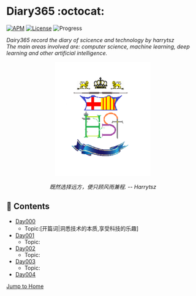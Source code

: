 # Diary365 :octocat:

[![APM](https://img.shields.io/apm/l/vim-mode.svg?style=plastic)](https://www.apache.org/licenses/LICENSE-2.0)
[![License](https://img.shields.io/badge/harrytsz-Diary365-<brightgreen>.svg)](https://blog.csdn.net/Harrytsz)
![Progress](http://progressed.io/bar/10)


<div>
<p align="left">
	<em>Dairy365 record the diary of scicence and technology by harrytsz</em>
	<br>
	<em>The main areas involved are: computer science, machine learning, deep learning and other artificial intelligence.</em>
</p>
<p align="center">
	<img src="./Images/LOGO.jpg" alt="LOGO" width="250" height="300">
	<p align="center">
		<em>既然选择远方，便只顾风雨兼程.</em>
		<em>-- Harrytsz</em>
	</p>
</p>

</div>


## :newspaper: Contents 
* [Day000](./Diarys/Day000/README.md)
	* Topic:[开篇词|洞悉技术的本质,享受科技的乐趣]
* [Day001](./Diarys/Day000/README.md)
	* Topic:
* [Day002](./Diarys/Day000/README.md)
	* Topic:
* [Day003](./Diarys/Day000/README.md)
	* Topic:
* [Day004](./Diarys/Day000/README.md)


[Jump to Home](./Diarys/Day000/README.md)
